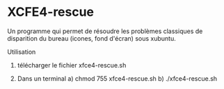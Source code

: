 # XCFE4-rescue

Un programme qui permet de résoudre les problèmes classiques de disparition du bureau (icones, fond d'écran) sous xubuntu.

Utilisation

1) télécharger le fichier xfce4-rescue.sh

2) Dans un terminal
   a) chmod 755 xfce4-rescue.sh
   b) ./xfce4-rescue.sh

